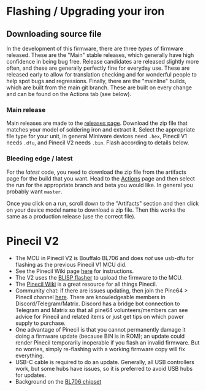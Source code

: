 # Flashing / Upgrading your iron

## Downloading source file

In the development of this firmware, there are three _types_ of firmware released.
These are the "Main" stable releases, which generally have high confidence in being bug free.
Release candidates are released slightly more often, and these are generally perfectly fine for everyday use. These are released early to allow for translation checking and for wonderful people to help spot bugs and regressions.
Finally, there are the "mainline" builds, which are built from the main git branch.
These are built on every change and can be found on the Actions tab (see below).

### Main release

Main releases are made to the [releases page](https://github.com/Ralim/IronOS/releases).
Download the zip file that matches your model of soldering iron and extract it.
Select the appropriate file type for your unit, in general Miniware devices need `.hex`, Pinecil V1 needs `.dfu`, and Pinecil V2 needs `.bin`.
Flash according to details below.

### Bleeding edge / latest

For the _latest_ code, you need to download the zip file from the artifacts page for the build that you want.
Head to the [Actions](https://github.com/Ralim/IronOS/actions) page and then select the run for the appropriate branch and beta you would like.
In general you probably want `master`.

Once you click on a run, scroll down to the "Artifacts" section and then click on your device model name to download a zip file.
Then this works the same as a production release (use the correct file).

# Pinecil V2

- The MCU in Pinecil V2 is Bouffalo BL706 and does _not_ use usb-dfu for flashing as the previous Pinecil V1 MCU did.
- See the Pinecil Wiki page [here](https://wiki.pine64.org/wiki/Pinecil#Firmware_&_Updates) for instructions.
- The V2 uses the [BLISP flasher](https://github.com/pine64/blisp) to upload the firmware to the MCU.
- The [Pinecil Wiki](https://wiki.pine64.org/wiki/Pinecil) is a great resource for all things Pinecil.
- Community chat: if there are issues updating, then join the Pine64 > Pinecil channel [here](https://wiki.pine64.org/wiki/Pinecil#Live_Community_Chat). There are knowledgeable members in Discord/Telegram/Matrix. Discord has a bridge bot connection to Telegram and Matrix so that all pine64 volunteers/members can see advice for Pinecil and related items or just get tips on which power supply to purchase.
- One advantage of Pinecil is that you cannot permanently damage it doing a firmware update (because BIN is in ROM); an update could render Pinecil temporarily inoperable if you flash an invalid firmware. But no worries, simply re-flashing with a working firmware copy will fix everything.
- USB-C cable is required to do an update. Generally, all USB controllers work, but some hubs have issues, so it is preferred to avoid USB hubs for updates.
- Background on the [BL706 chipset](https://lupyuen.github.io/articles/bl706)
